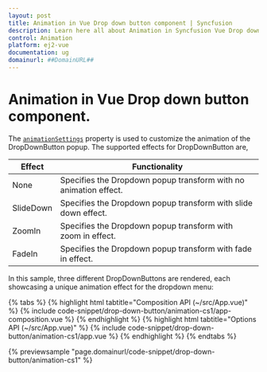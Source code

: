 ```yaml
---
layout: post
title: Animation in Vue Drop down button component | Syncfusion
description: Learn here all about Animation in Syncfusion Vue Drop down button component of Syncfusion Essential JS 2 and more.
control: Animation 
platform: ej2-vue
documentation: ug
domainurl: ##DomainURL##
---
```


# Animation in Vue Drop down button component.

The [`animationSettings`](https://ej2.syncfusion.com/vue/documentation/api/drop-down-button/#animationsettings) property is used to customize the animation of the DropDownButton popup. The supported effects for DropDownButton are,

| Effect | Functionality |
| ------------ | ----------------------- |
| None | Specifies the Dropdown popup transform with no animation effect. |
| SlideDown | Specifies the Dropdown popup transform with slide down effect. |
| ZoomIn | Specifies the Dropdown popup transform with zoom in effect. |
| FadeIn | Specifies the Dropdown popup transform with fade in effect. |

In this sample, three different DropDownButtons are rendered, each showcasing a unique animation effect for the dropdown menu:

{% tabs %}
{% highlight html tabtitle="Composition API (~/src/App.vue)" %}
{% include code-snippet/drop-down-button/animation-cs1/app-composition.vue %}
{% endhighlight %}
{% highlight html tabtitle="Options API (~/src/App.vue)" %}
{% include code-snippet/drop-down-button/animation-cs1/app.vue %}
{% endhighlight %}
{% endtabs %}
        
{% previewsample "page.domainurl/code-snippet/drop-down-button/animation-cs1" %}
